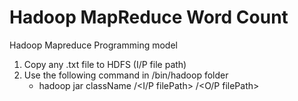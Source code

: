 # Hadoop MapReduce Word Count
 Hadoop Mapreduce Programming model

1. Copy any .txt file to HDFS (I/P file path)
2. Use the following command in /bin/hadoop folder
   - hadoop jar <jarfile> className /<I/P filePath> /<O/P filePath>
